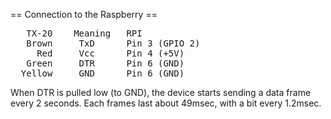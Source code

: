
== Connection to the Raspberry ==

<pre>
   TX-20    Meaning   RPI
   Brown     TxD      Pin 3 (GPIO 2)
     Red     Vcc      Pin 4 (+5V)
   Green     DTR      Pin 6 (GND)
  Yellow     GND      Pin 6 (GND)
</pre>

When DTR is pulled low (to GND), the device starts sending a data frame every 2 seconds. Each frames last about 49msec, with a bit every 1.2msec.

